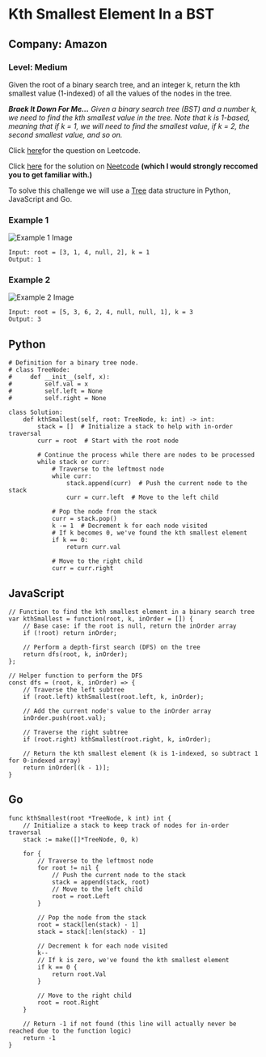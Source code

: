 # Kth Smallest Element In a BST
## Company: Amazon
### Level: Medium

Given the root of a binary search tree, and an integer k, return the kth smallest value (1-indexed) of all the values of the nodes in the tree.

***Braek It Down For Me...***
*Given a binary search tree (BST) and a number k, we need to find the kth smallest value in the tree.*
*Note that k is 1-based, meaning that if k = 1, we will need to find the smallest value, if k = 2, the second smallest value, and so on.*

Click [here](https://leetcode.com/problems/kth-smallest-element-in-a-bst/description/)for the question on Leetcode.

Click [here](https://www.youtube.com/watch?v=5LUXSvjmGCw) for the solution on [Neetcode](https://neetcode.io/) **(which I would strongly reccomed you to get familiar with.)**

To solve this challenge we will use a [Tree](https://www.geeksforgeeks.org/introduction-to-tree-data-structure-and-algorithm-tutorials/) data structure in Python, JavaScript and Go.


### Example 1
![Example 1 Image](https://assets.leetcode.com/uploads/2021/01/28/kthtree1.jpg)
```
Input: root = [3, 1, 4, null, 2], k = 1
Output: 1
```

### Example 2
![Example 2 Image](https://assets.leetcode.com/uploads/2021/01/28/kthtree2.jpg)
```
Input: root = [5, 3, 6, 2, 4, null, null, 1], k = 3
Output: 3
```

## Python
```
# Definition for a binary tree node.
# class TreeNode:
#     def __init__(self, x):
#         self.val = x
#         self.left = None
#         self.right = None

class Solution:
    def kthSmallest(self, root: TreeNode, k: int) -> int:
        stack = []  # Initialize a stack to help with in-order traversal
        curr = root  # Start with the root node

        # Continue the process while there are nodes to be processed
        while stack or curr:
            # Traverse to the leftmost node
            while curr:
                stack.append(curr)  # Push the current node to the stack
                curr = curr.left  # Move to the left child

            # Pop the node from the stack
            curr = stack.pop()
            k -= 1  # Decrement k for each node visited
            # If k becomes 0, we've found the kth smallest element
            if k == 0:
                return curr.val

            # Move to the right child
            curr = curr.right
```

## JavaScript
```
// Function to find the kth smallest element in a binary search tree
var kthSmallest = function(root, k, inOrder = []) {
    // Base case: if the root is null, return the inOrder array
    if (!root) return inOrder;

    // Perform a depth-first search (DFS) on the tree
    return dfs(root, k, inOrder);
};

// Helper function to perform the DFS
const dfs = (root, k, inOrder) => {
    // Traverse the left subtree
    if (root.left) kthSmallest(root.left, k, inOrder);

    // Add the current node's value to the inOrder array
    inOrder.push(root.val);

    // Traverse the right subtree
    if (root.right) kthSmallest(root.right, k, inOrder);

    // Return the kth smallest element (k is 1-indexed, so subtract 1 for 0-indexed array)
    return inOrder[(k - 1)];
}
```

## Go
```
func kthSmallest(root *TreeNode, k int) int {
    // Initialize a stack to keep track of nodes for in-order traversal
	stack := make([]*TreeNode, 0, k)

	for {
        // Traverse to the leftmost node
		for root != nil {
            // Push the current node to the stack
			stack = append(stack, root)
            // Move to the left child
			root = root.Left
		}

        // Pop the node from the stack
		root = stack[len(stack) - 1]
        stack = stack[:len(stack) - 1]

        // Decrement k for each node visited
		k--
        // If k is zero, we've found the kth smallest element
		if k == 0 {
			return root.Val
		}

        // Move to the right child
		root = root.Right
	}

    // Return -1 if not found (this line will actually never be reached due to the function logic)
	return -1
}
```